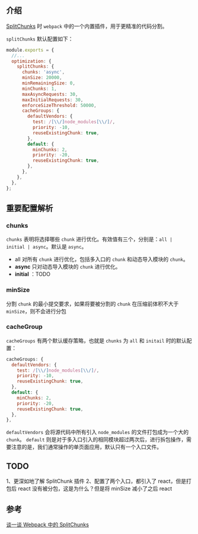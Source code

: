## 介绍

[SplitChunks](https://www.webpackjs.com/plugins/split-chunks-plugin/) 时 `webpack` 中的一个内置插件，用于更精准的代码分割。

`splitChunks` 默认配置如下：

```js
module.exports = {
  //...
  optimization: {
    splitChunks: {
      chunks: 'async',
      minSize: 20000,
      minRemainingSize: 0,
      minChunks: 1,
      maxAsyncRequests: 30,
      maxInitialRequests: 30,
      enforceSizeThreshold: 50000,
      cacheGroups: {
        defaultVendors: {
          test: /[\\/]node_modules[\\/]/,
          priority: -10,
          reuseExistingChunk: true,
        },
        default: {
          minChunks: 2,
          priority: -20,
          reuseExistingChunk: true,
        },
      },
    },
  },
};
```

## 重要配置解析

### chunks

`chunks` 表明将选择哪些 `chunk` 进行优化。有效值有三个，分别是：`all | initial | async`。默认是 `async`。

- all 对所有 `chunk` 进行优化，包括多入口的 `chunk` 和动态导入模块的 `chunk`。
- **async** 只对动态导入模块的 `chunk` 进行优化。
- **initial** ：TODO

### minSize

分割 `chunk` 的最小提交要求，如果将要被分割的 `chunk` 在压缩前体积不大于 `minSize`，则不会进行分包

### cacheGroup

`cacheGroups` 有两个默认缓存策略，也就是 `chunks` 为 `all` 和 `initail` 时的默认配置：

```js
cacheGroups: {
  defaultVendors: {
    test: /[\\/]node_modules[\\/]/,
    priority: -10,
    reuseExistingChunk: true,
  },
  default: {
    minChunks: 2,
    priority: -20,
    reuseExistingChunk: true,
  },
},
```

`defaultVendors` 会将源代码中所有引入 `node_modules` 的文件打包成为一个大的 `chunk`。 `default` 则是对于多入口引入的相同模块超过两次后，进行拆包操作，需要注意的是，我们通常操作的单页面应用，默认只有一个入口文件。

## TODO

1、更深如地了解 SplitChunk 插件
2、配置了两个入口，都引入了 react，但是打包后 react 没有被分包，这是为什么？但是将 minSize 减小了之后 react

## 参考

[谈一谈 Webpack 中的 SplitChunks](https://juejin.cn/post/6992887038093557796)